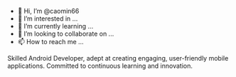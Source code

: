 - 👋 Hi, I’m @caomin66
- 👀 I’m interested in ...
- 🌱 I’m currently learning ...
- 💞️ I’m looking to collaborate on ...
- 📫 How to reach me ...

Skilled Android Developer, adept at creating engaging, user-friendly mobile applications. Committed to continuous learning and innovation.
